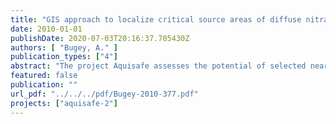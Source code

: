 ```yaml
---
title: "GIS approach to localize critical source areas of diffuse nitrate pollution. Case study on the Ic catchment, France"
date: 2010-01-01
publishDate: 2020-07-03T20:16:37.705430Z
authors: [ "Bugey, A." ]
publication_types: ["4"]
abstract: "The project Aquisafe assesses the potential of selected near-natural mitigation systems, such as constructed wetlands or infiltration,zones, to reduce diffuse pollution from agricultural sources and consequently protect surface water resources. A particular aim is the attenuation of nutrients and pesticides. Based on the review of available information and preliminary tests within Aquisafe 1 (2007-2009), the second project phase Aquisafe 2 (2009-2012) is structured along the following main components: (i) Development and evaluation of GIS-based approaches for the identification of diffuse pollution hotspots, as well as model-based tools for the simulation of nutrient reduction from mitigation zones (ii) Assessment of nutrient retention capacity of different types of mitigation zones in international case studies in the Ic watershed in France and the Upper White River watershed in the USA under natural conditions, such as variable flow. (iii) Identification of efficient mitigation zone designs for the retention of relevant pesticides in laboratory and technical scale experiments at UBA in Berlin.The present study focused on (i) and aimed at testing GIS approaches for the localization of critical source areas (CSAs) of diffuse NO3- pollution in rural catchments with low data availability as a basis for the planning of mitigation measures. We tested a universal GIS-based approach, which is a combination of published methods. The five parameters land use, soil, slope, riparian buffer strips and distance to surface waters were identified as most relevant for diffuse agricultural NO3 - pollution. Each parameter was classified into three risk classes, based on a literature review. The risk classes of the five parameters were then averaged in a GIS overlay in order to find areas with highest risk. The Ic catchment in Brittany, France, served as a study site to test the applicability of the chosen approach. The result of the overlay was compared (a) with measured NO3 - loads in seven subcatchments of the Ic catchment and (b) with the results of a previous analysis by the numerical model Soil and Water Assessment Tool (SWAT). Regarding (a) it was found that higher mean risk classes in a subcatchment correspond with higher measured NO3- loads. However, due to the small number of data points a reliable statistical analysis was not possible. Regarding (b), the plotting of the loads predicted by SWAT against the mean risk class for the 32 SWAT subcatchments show a similar, but poorer relationship. The GIS approach was further analyzed regarding its sensitivity to each of the parameters. The analysis showed that the method is not very sensitive to most of the parameters, i.e. risk class distribution (or the choice of CSA) does not change greatly if one parameter is omitted. Nevertheless, if data quality for some parameters is known to be low, sensitivity of the result to the parameter should be considered in addition.In summary, it can be stated that the applied GIS overlay is a promising, easy to handle approach. First experiences on the Ic catchment indicate that GIS-based approaches can be robust, even for lower data availability. As a result, further work is suggested towards developing a universally applicable GIS method for nitrate CSA identification. Main points to be assessed are the number of classes, the necessary weighting of parameters and the best inclusion of different nitrogen pathways between field and surface water."
featured: false
publication: ""
url_pdf: "../../../pdf/Bugey-2010-377.pdf"
projects: ["aquisafe-2"]
---
```


